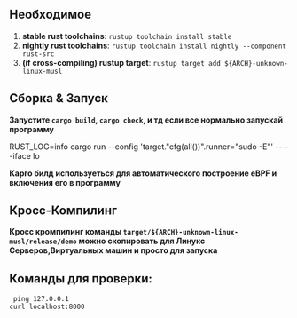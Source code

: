 

## Необходимое

1. **stable rust toolchains**: `rustup toolchain install stable`
2. **nightly rust toolchains**: `rustup toolchain install nightly --component rust-src`
3. **(if cross-compiling) rustup target**: `rustup target add ${ARCH}-unknown-linux-musl`

## Сборка & Запуск

**Запустите `cargo build`, `cargo check`, и тд если все нормально запускай программу**

RUST_LOG=info cargo run --config 'target."cfg(all())".runner="sudo -E"' --   --iface lo

**Карго билд используеться для автоматического построение eBPF и включения его в программу** 

## Кросс-Компилинг

**Кросс кромпилинг команды `target/${ARCH}-unknown-linux-musl/release/demo` можно скопировать для Линукс Серверов,Виртуальных машин и просто для запуска**

## Команды для проверки: 
     ping 127.0.0.1
    curl localhost:8000
 

